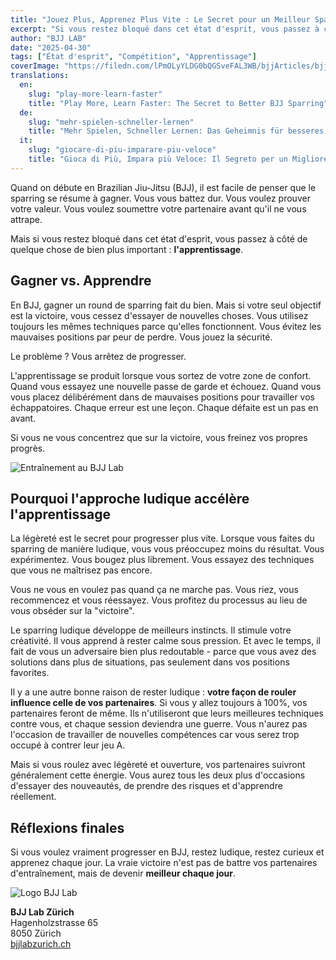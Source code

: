 ```yaml
---
title: "Jouez Plus, Apprenez Plus Vite : Le Secret pour un Meilleur Sparring en BJJ"
excerpt: "Si vous restez bloqué dans cet état d'esprit, vous passez à côté de quelque chose de bien plus important : l'apprentissage"
author: "BJJ LAB"
date: "2025-04-30"
tags: ["État d'esprit", "Compétition", "Apprentissage"]
coverImage: "https://filedn.com/lPmOLyYLDG0bQGSveFAL3WB/bjjArticles/bjjLab.png"
translations:
  en:
    slug: "play-more-learn-faster"
    title: "Play More, Learn Faster: The Secret to Better BJJ Sparring"
  de:
    slug: "mehr-spielen-schneller-lernen"
    title: "Mehr Spielen, Schneller Lernen: Das Geheimnis für besseres BJJ Sparring"
  it:
    slug: "giocare-di-piu-imparare-piu-veloce"
    title: "Gioca di Più, Impara più Veloce: Il Segreto per un Migliore Sparring nel BJJ"
---
```


Quand on débute en Brazilian Jiu-Jitsu (BJJ), il est facile de penser que le sparring se résume à gagner. Vous vous battez dur. Vous voulez prouver votre valeur. Vous voulez soumettre votre partenaire avant qu'il ne vous attrape.

Mais si vous restez bloqué dans cet état d'esprit, vous passez à côté de quelque chose de bien plus important : **l'apprentissage**.

## Gagner vs. Apprendre

En BJJ, gagner un round de sparring fait du bien. Mais si votre seul objectif est la victoire, vous cessez d'essayer de nouvelles choses. Vous utilisez toujours les mêmes techniques parce qu'elles fonctionnent. Vous évitez les mauvaises positions par peur de perdre. Vous jouez la sécurité.

Le problème ? Vous arrêtez de progresser.

L'apprentissage se produit lorsque vous sortez de votre zone de confort. Quand vous essayez une nouvelle passe de garde et échouez. Quand vous vous placez délibérément dans de mauvaises positions pour travailler vos échappatoires. Chaque erreur est une leçon. Chaque défaite est un pas en avant.

Si vous ne vous concentrez que sur la victoire, vous freinez vos propres progrès.

![Entraînement au BJJ Lab](https://filedn.com/lPmOLyYLDG0bQGSveFAL3WB/bjjArticles/bjjLab.png)

## Pourquoi l'approche ludique accélère l'apprentissage

La légèreté est le secret pour progresser plus vite. Lorsque vous faites du sparring de manière ludique, vous vous préoccupez moins du résultat. Vous expérimentez. Vous bougez plus librement. Vous essayez des techniques que vous ne maîtrisez pas encore.

Vous ne vous en voulez pas quand ça ne marche pas. Vous riez, vous recommencez et vous réessayez. Vous profitez du processus au lieu de vous obséder sur la "victoire".

Le sparring ludique développe de meilleurs instincts. Il stimule votre créativité. Il vous apprend à rester calme sous pression. Et avec le temps, il fait de vous un adversaire bien plus redoutable - parce que vous avez des solutions dans plus de situations, pas seulement dans vos positions favorites.

Il y a une autre bonne raison de rester ludique : **votre façon de rouler influence celle de vos partenaires**.
Si vous y allez toujours à 100%, vos partenaires feront de même. Ils n'utiliseront que leurs meilleures techniques contre vous, et chaque session deviendra une guerre. Vous n'aurez pas l'occasion de travailler de nouvelles compétences car vous serez trop occupé à contrer leur jeu A.

Mais si vous roulez avec légèreté et ouverture, vos partenaires suivront généralement cette énergie. Vous aurez tous les deux plus d'occasions d'essayer des nouveautés, de prendre des risques et d'apprendre réellement.

## Réflexions finales

Si vous voulez vraiment progresser en BJJ, restez ludique, restez curieux et apprenez chaque jour. La vraie victoire n'est pas de battre vos partenaires d'entraînement, mais de devenir **meilleur chaque jour**.

![Logo BJJ Lab](https://filedn.com/lPmOLyYLDG0bQGSveFAL3WB/bjj%20logos/bjjlab.svg)

**BJJ Lab Zürich**  
Hagenholzstrasse 65  
8050 Zürich  
[bjjlabzurich.ch](https://bjjlabzurich.ch/)
